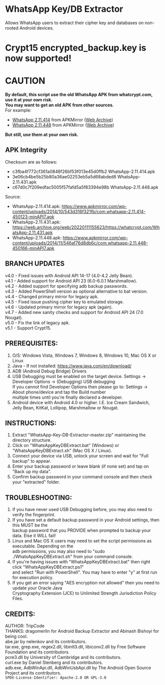# WhatsApp Key/DB Extractor
Allows WhatsApp users to extract their cipher key and databases on non-rooted Android devices.  

# Crypt15 encrypted_backup.key is now supported!

# CAUTION
**By default, this script use the old WhatsApp APK from whatcrypt.com, use it at your own risk.**  
**You may want to get an old APK from other sources.**  
For example:
* [WhatsApp 2.11.414](https://www.apkmirror.com/apk/whatsapp-inc/whatsapp/whatsapp-2-11-414-3-release/) from APKMirror ([Web Archive](https://web.archive.org/web/20160420004825/http://www.apkmirror.com/wp-content/uploads/uploaded/543d316f321fb/com.whatsapp-2.11.414-450123-minAPI7.apk))
* [WhatsApp 2.11.448](https://www.apkmirror.com/apk/whatsapp-inc/whatsapp/whatsapp-2-11-448-3-release/) from APKMirror ([Web Archive](https://web.archive.org/web/20160418152728/http://www.apkmirror.com/wp-content/uploads/uploaded/546af76d8db6c/com.whatsapp-2.11.448-450166-minAPI7.apk))

**But still, use them at your own risk.**
## APK Integrity
Checksum are as follows:
* c3fba4f772cf361a0846f26bf53f013e45d0ffb2  WhatsApp-2.11.414.apk
* 3e06cb4be5b25b80a36ae02253eb5a5d68abded8  WhatsApp-2.11.431.apk
* c67d0c7f209edfac5005f57fafd5a5f83394e98b  WhatsApp-2.11.448.apk

Source:
* WhatsApp-2.11.414.apk: https://www.apkmirror.com/wp-content/uploads/2014/10/543d316f321fb/com.whatsapp-2.11.414-450123-minAPI7.apk
* WhatsApp-2.11.431.apk: https://web.archive.org/web/20220111155623/https://whatcrypt.com/WhatsApp-2.11.431.apk
* WhatsApp-2.11.448.apk: https://www.apkmirror.com/wp-content/uploads/2014/11/546af76d8db6c/com.whatsapp-2.11.448-450166-minAPI7.apk


## BRANCH UPDATES
v4.0 - Fixed issues with Android API 14-17 (4.0-4.2 Jelly Bean).  
v4.1 - Added support for Android API 23 (6.0-6.0.1 Marshmallow).  
v4.2 - Added support for specifying adb backup passwords.  
v4.3 - Added PowerShell version as optional alternative to bat version.  
v4.4 - Changed primary mirror for legacy apk.  
v4.5 - Fixed issue pushing cipher key to emulated storage.  
v4.6 - Updated primary mirror for legacy apk (again).  
v4.7 - Added new sanity checks and support for Android API 24 (7.0 Nougat).  
v5.0 - Fix the link of legacy apk.  
v5.1 - Support Crypt15.


## PREREQUISITES:
 1. O/S: Windows Vista, Windows 7, Windows 8, Windows 10, Mac OS X or Linux  
 2. Java - If not installed: https://www.java.com/en/download/  
 3. ADB (Android Debug Bridge) Drivers  
 4. USB Debugging must be enabled on the target device. Settings -> Developer Options -> (Debugging) USB debugging  
     If you cannot find Developer Options then please go to: Settings -> About phone/device and tap the Build number  
     multiple times until you're finally declared a developer.  
 5. Android device with Android 4.0 or higher. I.E. Ice Cream Sandwich, Jelly Bean, KitKat, Lollipop, Marshmallow or Nougat.  


## INSTRUCTIONS:
 1. Extract "WhatsApp-Key-DB-Extractor-master.zip" maintaining the directory structure.  
 2. Click on "WhatsAppKeyDBExtract.bat" (Windows) or "WhatsAppKeyDBExtract.sh" (Mac OS X / Linux).  
 3. Connect your device via USB, unlock your screen and wait for "Full backup" to appear.  
 4. Enter your backup password or leave blank (if none set) and tap on "Back up my data".  
 5. Confirm backup password in your command console and then check your "extracted" folder.  
 

## TROUBLESHOOTING:
 1. If you have never used USB Debugging before, you may also need to verify the fingerprint.  
 2. If you have set a default backup password in your Android settings, then this MUST be the  
     backup password that you PROVIDE when prompted to backup your data. Else it WILL fail!  
 3. Linux and Mac OS X users may need to set the script permissions as executable. Depending on the  
     adb permissions, you may also need to "sudo ./WhatsAppKeyDBExtract.sh" from your command console.  
 4. If you're having issues with "WhatsAppKeyDBExtract.bat" then right click "WhatsAppKeyDBExtract.ps1"  
     and select "Run with PowerShell". You may have to enter "y" at first run for execution policy.  
 5. If you get an error saying "AES encryption not allowed" then you need to update your Oracle Java  
    Cryptography Extension (JCE) to Unlimited Strength Jurisdiction Policy Files.  


## CREDITS:
AUTHOR: TripCode  
THANKS: dragomerlin for Android Backup Extractor and Abinash Bishoyi for being cool.  
abe.jar by nelenkov and its contributors.  
tar.exe, grep.exe, regex2.dll, libintl3.dll, libiconv2.dll by Free Software Foundation and its contributors.  
pcre3.dll by University of Cambridge and its contributors.  
curl.exe by Daniel Stenberg and its contributors.  
adb.exe, AdbWinApi.dll, AdbWinUsbApi.dll by The Android Open Source Project and its contributors.  
`SPDX-License-Identifier: Apache-2.0 OR GPL-3.0`
